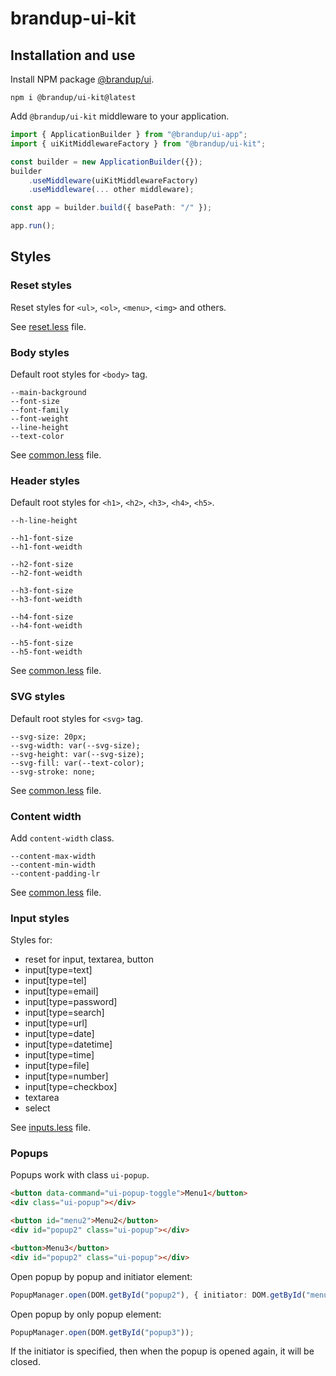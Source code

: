# brandup-ui-kit

## Installation and use

Install NPM package [@brandup/ui](https://www.npmjs.com/package/@brandup/ui-kit).

```
npm i @brandup/ui-kit@latest
```

Add `@brandup/ui-kit` middleware to your application.

```TypeScript
import { ApplicationBuilder } from "@brandup/ui-app";
import { uiKitMiddlewareFactory } from "@brandup/ui-kit";

const builder = new ApplicationBuilder({});
builder
	.useMiddleware(uiKitMiddlewareFactory)
	.useMiddleware(... other middleware);

const app = builder.build({ basePath: "/" });

app.run();
```

## Styles

### Reset styles

Reset styles for `<ul>`, `<ol>`, `<menu>`, `<img>` and others.

See [reset.less](source/reset.less) file.

### Body styles

Default root styles for `<body>` tag.

```
--main-background
--font-size
--font-family
--font-weight
--line-height
--text-color
```

See [common.less](source/common.less) file.

### Header styles

Default root styles for `<h1>`, `<h2>`, `<h3>`, `<h4>`, `<h5>`.

```
--h-line-height

--h1-font-size
--h1-font-weidth

--h2-font-size
--h2-font-weidth

--h3-font-size
--h3-font-weidth

--h4-font-size
--h4-font-weidth

--h5-font-size
--h5-font-weidth
```

See [common.less](source/common.less) file.

### SVG styles

Default root styles for `<svg>` tag.

```
--svg-size: 20px;
--svg-width: var(--svg-size);
--svg-height: var(--svg-size);
--svg-fill: var(--text-color);
--svg-stroke: none;
```

See [common.less](source/common.less) file.

### Content width

Add `content-width` class.

```
--content-max-width
--content-min-width
--content-padding-lr
```

See [common.less](source/common.less) file.

### Input styles

Styles for:

-   reset for input, textarea, button
-   input[type=text]
-   input[type=tel]
-   input[type=email]
-   input[type=password]
-   input[type=search]
-   input[type=url]
-   input[type=date]
-   input[type=datetime]
-   input[type=time]
-   input[type=file]
-   input[type=number]
-   input[type=checkbox]
-   textarea
-   select

See [inputs.less](source/inputs.less) file.

### Popups

Popups work with class `ui-popup`.

```HTML
<button data-command="ui-popup-toggle">Menu1</button>
<div class="ui-popup"></div>

<button id="menu2">Menu2</button>
<div id="popup2" class="ui-popup"></div>

<button>Menu3</button>
<div id="popup2" class="ui-popup"></div>
```

Open popup by popup and initiator element:

```TypeScript
PopupManager.open(DOM.getById("popup2"), { initiator: DOM.getById("menu2") });
```

Open popup by only popup element:

```TypeScript
PopupManager.open(DOM.getById("popup3"));
```

If the initiator is specified, then when the popup is opened again, it will be closed.
